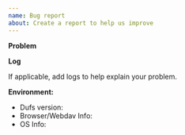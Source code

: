```yaml
---
name: Bug report
about: Create a report to help us improve 
---
```


**Problem**

<!-- A clear and concise description of what the bug is. -->

**Log**

If applicable, add logs to help explain your problem.

**Environment:**
 - Dufs version:
 - Browser/Webdav Info: 
 - OS Info: 
